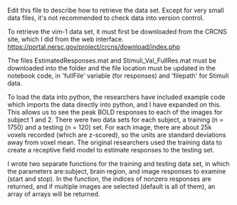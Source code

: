 
Edit this file to describe how to retrieve the data set. Except for very small data files, it's not recommended to check data into version control.

To retrieve the vim-1 data set, it must first be downloaded from the CRCNS site, which I did from the web interface.
https://portal.nersc.gov/project/crcns/download/index.php

The files EstimatedResponses.mat and Stimuli_Val_FullRes.mat must be downloaded into the folder and the file location must be updated in the notebook code, in 'fullFile' variable (for responses) and 'filepath' for Stimuli data.

To load the data into python, the researchers have included example code which imports the data directly into python, and I have expanded on this. This allows us to see the peak BOLD responses to each of the images for subject 1 and 2. There were two data sets for each subject, a training (n = 1750) and a testing (n = 120) set. For each image, there are about 25k voxels recorded (which are z-scored), so the units are standard deviations away from voxel mean. The original researchers used the training data to create a receptive field model to estimate responses to the testing set. 

I wrote two separate functions for the training and testing data set, in which the parameters are:subject, brain region, and image responses to examine (start and stop). In the function, the indices of nonzero responses are returned, and if multiple images are selected (default is all of them), an array of arrays will be returned. 



